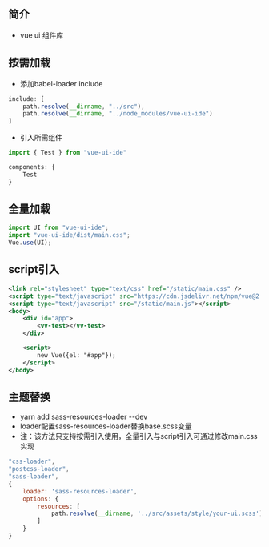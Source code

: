 ## 简介

- vue ui 组件库

## 按需加载

- 添加babel-loader include

```js
include: [
    path.resolve(__dirname, "../src"),
    path.resolve(__dirname, "../node_modules/vue-ui-ide")
]
```

- 引入所需组件

```js
import { Test } from "vue-ui-ide"

components: {
    Test
}
```

## 全量加载

```js
import UI from "vue-ui-ide";
import "vue-ui-ide/dist/main.css";
Vue.use(UI);
```

## script引入

```xml
<link rel="stylesheet" type="text/css" href="/static/main.css" />
<script type="text/javascript" src="https://cdn.jsdelivr.net/npm/vue@2.6.11"></script>
<script type="text/javascript" src="/static/main.js"></script>
<body>
    <div id="app">
        <vv-test></vv-test>
    </div>

    <script>
        new Vue({el: "#app"});
    </script>
</body>
```

## 主题替换

- yarn add sass-resources-loader --dev
- loader配置sass-resources-loader替换base.scss变量
- 注：该方法只支持按需引入使用，全量引入与script引入可通过修改main.css实现

```js
"css-loader",
"postcss-loader",
"sass-loader",
{
    loader: 'sass-resources-loader',
    options: {
        resources: [
            path.resolve(__dirname, '../src/assets/style/your-ui.scss')
        ]
    }
}
```

